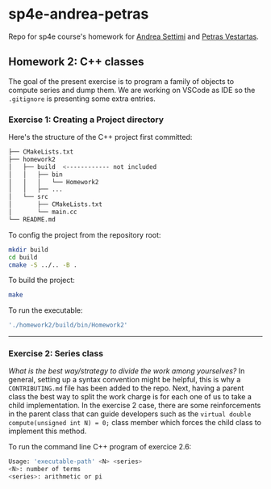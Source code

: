 
# sp4e-andrea-petras
Repo for sp4e course's homework for [Andrea Settimi](andrea.settimi@epfl.ch) and [Petras Vestartas](petras.vestartas@epfl.ch).

## Homework 2: C++ classes

The goal of the present exercise is to program a family of objects to compute series and dump them.
We are working on VSCode as IDE so the `.gitignore` is presenting some extra entries.

### Exercise 1: Creating a Project directory
Here's the structure of the C++ project first committed:
```bash
├── CMakeLists.txt
├── homework2
│   ├── build  <------------ not included
│   │   ├── bin
│   │   │   └── Homework2
│   │   ├── ...
│   └── src
│       ├── CMakeLists.txt
│       └── main.cc
└── README.md
```
To config the project from the repository root:
```bash
mkdir build
cd build
cmake -S ../.. -B .
```

To build the project:
```bash
make
```

To run the executable:
```bash
'./homework2/build/bin/Homework2'
```
---
### Exercise 2: Series class

*What is the best way/strategy to divide the work among yourselves?* In general, setting up a syntax convention might be helpful, this is why a `CONTRIBUTING.md` file has been added to the repo. Next, having a parent class the best way to split the work charge is for each one of us to take a child implementation. In the exercise 2 case, there are some reinforcements in the parent class that can guide developers such as the `virtual double compute(unsigned int N) = 0;` class member which forces the child class to implement this method.

To run the command line C++ program of exercice 2.6:
```bash
Usage: 'executable-path' <N> <series>
<N>: number of terms
<series>: arithmetic or pi
```